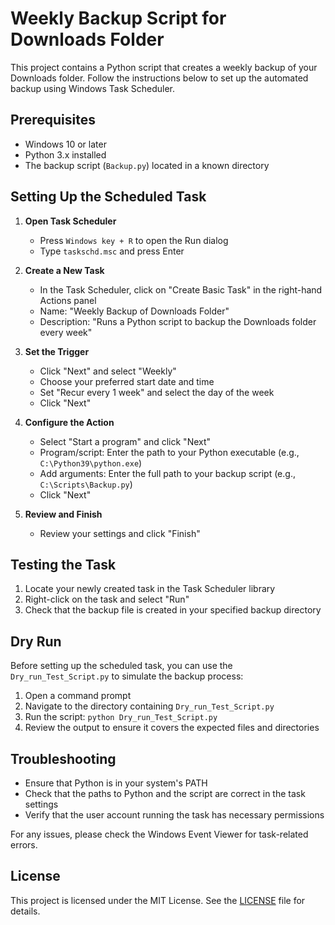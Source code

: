 # Weekly Backup Script for Downloads Folder

This project contains a Python script that creates a weekly backup of your Downloads folder. Follow the instructions below to set up the automated backup using Windows Task Scheduler.

## Prerequisites

- Windows 10 or later
- Python 3.x installed
- The backup script (`Backup.py`) located in a known directory

## Setting Up the Scheduled Task

1. **Open Task Scheduler**
   - Press `Windows key + R` to open the Run dialog
   - Type `taskschd.msc` and press Enter

2. **Create a New Task**
   - In the Task Scheduler, click on "Create Basic Task" in the right-hand Actions panel
   - Name: "Weekly Backup of Downloads Folder"
   - Description: "Runs a Python script to backup the Downloads folder every week"

3. **Set the Trigger**
   - Click "Next" and select "Weekly"
   - Choose your preferred start date and time
   - Set "Recur every 1 week" and select the day of the week
   - Click "Next"

4. **Configure the Action**
   - Select "Start a program" and click "Next"
   - Program/script: Enter the path to your Python executable (e.g., `C:\Python39\python.exe`)
   - Add arguments: Enter the full path to your backup script (e.g., `C:\Scripts\Backup.py`)
   - Click "Next"

5. **Review and Finish**
   - Review your settings and click "Finish"

## Testing the Task

1. Locate your newly created task in the Task Scheduler library
2. Right-click on the task and select "Run"
3. Check that the backup file is created in your specified backup directory

## Dry Run

Before setting up the scheduled task, you can use the `Dry_run_Test_Script.py` to simulate the backup process:

1. Open a command prompt
2. Navigate to the directory containing `Dry_run_Test_Script.py`
3. Run the script: `python Dry_run_Test_Script.py`
4. Review the output to ensure it covers the expected files and directories

## Troubleshooting

- Ensure that Python is in your system's PATH
- Check that the paths to Python and the script are correct in the task settings
- Verify that the user account running the task has necessary permissions

For any issues, please check the Windows Event Viewer for task-related errors.

## License

This project is licensed under the MIT License. See the [LICENSE](LICENSE.md) file for details.